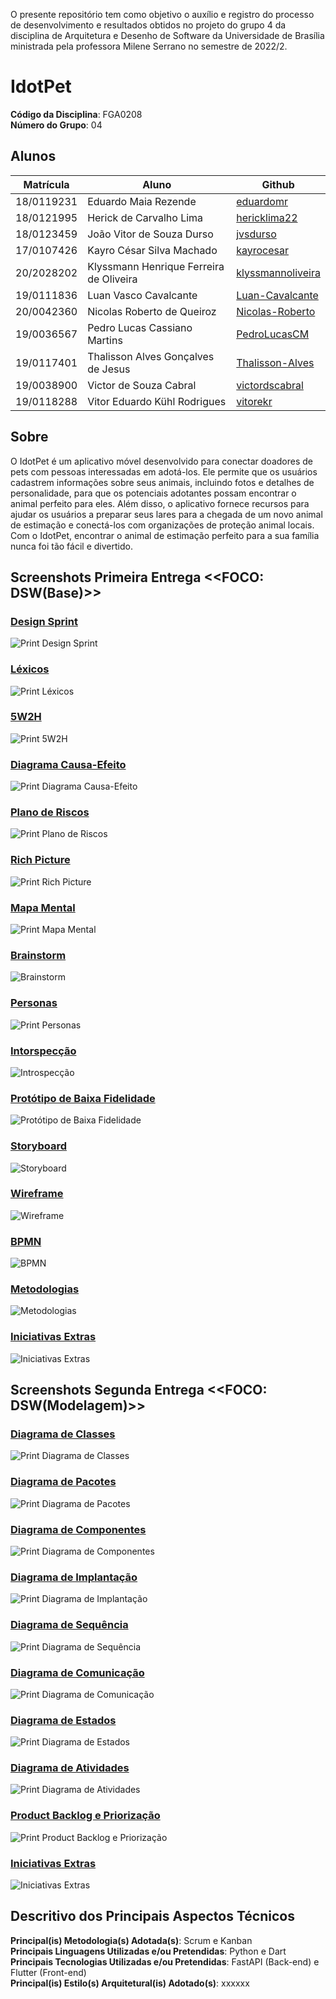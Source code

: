 O presente repositório tem como objetivo o auxílio e registro do processo de desenvolvimento e resultados obtidos no projeto do grupo 4 da disciplina de Arquitetura e Desenho de Software da Universidade de Brasília ministrada pela professora Milene Serrano no semestre de 2022/2.

# IdotPet

**Código da Disciplina**: FGA0208<br>
**Número do Grupo**: 04<br>

## Alunos

| Matrícula  | Aluno                                    | Github                                                |
| ---------- | ---------------------------------------- | ----------------------------------------------------- |
| 18/0119231 | Eduardo Maia Rezende          |  [eduardomr](https://github.com/eduardomr)   |
| 18/0121995 | Herick de Carvalho Lima |   [hericklima22](https://github.com/hericklima22) |
| 18/0123459 | João Vitor de Souza Durso | [jvsdurso](https://github.com/jvsdurso) |
| 17/0107426 | Kayro César Silva Machado | [kayrocesar](https://github.com/kayrocesar) |
| 20/2028202 | Klyssmann Henrique Ferreira de Oliveira | [klyssmannoliveira](https://github.com/klyssmannoliveira) | 
| 19/0111836 | Luan Vasco Cavalcante | [Luan-Cavalcante](https://github.com/Luan-Cavalcante) |
| 20/0042360 | Nicolas Roberto de Queiroz | [Nicolas-Roberto](https://github.com/Nicolas-Roberto) |
| 19/0036567 | Pedro Lucas Cassiano Martins | [PedroLucasCM](https://github.com/PedroLucasCM) |
| 19/0117401 | Thalisson Alves Gonçalves de Jesus | [Thalisson-Alves](https://github.com/Thalisson-Alves) |
| 19/0038900 | Victor de Souza Cabral | [victordscabral](https://github.com/victordscabral) |
| 19/0118288 | Vitor Eduardo Kühl Rodrigues |[vitorekr](https://github.com/vitorekr) |


## Sobre

O IdotPet é um aplicativo móvel desenvolvido para conectar doadores de pets com pessoas interessadas em adotá-los. Ele permite que os usuários cadastrem informações sobre seus animais, incluindo fotos e detalhes de personalidade, para que os potenciais adotantes possam encontrar o animal perfeito para eles. Além disso, o aplicativo fornece recursos para ajudar os usuários a preparar seus lares para a chegada de um novo animal de estimação e conectá-los com organizações de proteção animal locais. Com o IdotPet, encontrar o animal de estimação perfeito para a sua família nunca foi tão fácil e divertido.


## Screenshots Primeira Entrega <<FOCO: DSW(Base)>>
<h3><a href="https://unbarqdsw2022-2.github.io/2022.2_G4_IdotPet/#/base/design_sprint">Design Sprint</a></h3>

![Print Design Sprint](./assets/readme/designsprint.png)
<h3><a href="https://unbarqdsw2022-2.github.io/2022.2_G4_IdotPet/#/base/l%C3%A9xico">Léxicos</a></h3>

![Print Léxicos](./assets/readme/lexico.png)
<h3><a href="https://unbarqdsw2022-2.github.io/2022.2_G4_IdotPet/#/base/5w2h">5W2H</a></h3>

![Print 5W2H](./assets/readme/5w2h.png)
<h3><a href="https://unbarqdsw2022-2.github.io/2022.2_G4_IdotPet/#/base/diagrama_causa_efeito">Diagrama Causa-Efeito</a></h3>

![Print Diagrama Causa-Efeito](./assets/readme/causa_efeito.png)

<h3><a href="https://unbarqdsw2022-2.github.io/2022.2_G4_IdotPet/#/base/tap">Plano de Riscos</a></h3>

![Print Plano de Riscos](./assets/readme/gerenciamento_risco.png)
<h3><a href="https://unbarqdsw2022-2.github.io/2022.2_G4_IdotPet/#/base/rich_picture">Rich Picture</a></h3>

![Print Rich Picture](./assets/readme/rich_picture.png)
<h3><a href="https://unbarqdsw2022-2.github.io/2022.2_G4_IdotPet/#/base/mapa_mental">Mapa Mental</a></h3>


![Print Mapa Mental](./assets/readme/mapa_mental.png)
<h3><a href="https://unbarqdsw2022-2.github.io/2022.2_G4_IdotPet/#/base/brainstorm">Brainstorm</a></h3>


![Brainstorm](./assets/readme/brainstorm.png)
<h3><a href="https://unbarqdsw2022-2.github.io/2022.2_G4_IdotPet/#/base/personas">Personas</a></h3>


![Print Personas](./assets/readme/personas.png)
<h3><a href="https://unbarqdsw2022-2.github.io/2022.2_G4_IdotPet/#/base/introspeccao">Intorspecção</a></h3>


![Introspecção](./assets/readme/introspec%C3%A7%C3%A3o.png)
<h3><a href="https://unbarqdsw2022-2.github.io/2022.2_G4_IdotPet/#/base/prototipo_baixa_fidelidade">Protótipo de Baixa Fidelidade</a></h3>


![Protótipo de Baixa Fidelidade](./assets/readme/prot_baixa.png)

<h3><a href="https://unbarqdsw2022-2.github.io/2022.2_G4_IdotPet/#/base/storyboard">Storyboard</a></h3>


![Storyboard](./assets/readme/storyboard.png)

<h3><a href="https://unbarqdsw2022-2.github.io/2022.2_G4_IdotPet/#/base/wireframe">Wireframe</a></h3>


![Wireframe](./assets/readme/wireframe.png)

<h3><a href="https://unbarqdsw2022-2.github.io/2022.2_G4_IdotPet/#/base/bpmn">BPMN</a></h3>


![BPMN](./assets/readme/BMN.png)

<h3><a href="https://unbarqdsw2022-2.github.io/2022.2_G4_IdotPet/#/base/metodologia">Metodologias</a></h3>


![Metodologias](./assets/readme/metodologias.png)

<h3><a href="https://unbarqdsw2022-2.github.io/2022.2_G4_IdotPet/#/">Iniciativas Extras</a></h3>


![Iniciativas Extras](./assets/readme/iniciativas1.png)




## Screenshots Segunda Entrega <<FOCO: DSW&#40;Modelagem&#41;>>
<h3><a href="https://unbarqdsw2022-2.github.io/2022.2_G4_IdotPet/#/modelagem/diagrama_classe">Diagrama de Classes</a></h3>

![Print Diagrama de Classes](./assets/readme/diagrama_classe.png)
<h3><a href="https://unbarqdsw2022-2.github.io/2022.2_G4_IdotPet/#/modelagem/diagrama_pacotes">Diagrama de Pacotes</a></h3>

![Print Diagrama de Pacotes](./assets/readme/diagrama_pacote.png)

<h3><a href="https://unbarqdsw2022-2.github.io/2022.2_G4_IdotPet/#/modelagem/diagrama_componentes">Diagrama de Componentes</a></h3>

![Print Diagrama de Componentes](./assets/readme/diagrama_componente.png)
<h3><a href="https://unbarqdsw2022-2.github.io/2022.2_G4_IdotPet/#/modelagem/diagrama_implantacao">Diagrama de Implantação</a></h3>

![Print Diagrama de Implantação](./assets/readme/diagrama_implanta%C3%A7%C3%A3o.png)
<h3><a href="https://unbarqdsw2022-2.github.io/2022.2_G4_IdotPet/#/modelagem/diagrama_sequencia">Diagrama de Sequência</a></h3>

![Print Diagrama de Sequência](./assets/readme/diagrama_sequencia.png)
<h3><a href="https://unbarqdsw2022-2.github.io/2022.2_G4_IdotPet/#/modelagem/diagrama_comunicacao">Diagrama de Comunicação</a></h3>

![Print Diagrama de Comunicação](./assets/readme/diagrama_comunicacao.png)
<h3><a href="https://unbarqdsw2022-2.github.io/2022.2_G4_IdotPet/#/modelagem/diagrama_estados">Diagrama de Estados</a></h3>

![Print Diagrama de Estados](./assets/readme/diagrama_estados.png)
<h3><a href="https://unbarqdsw2022-2.github.io/2022.2_G4_IdotPet/#/modelagem/diagrama_atividades">Diagrama de Atividades</a></h3>

![Print Diagrama de Atividades](./assets/readme/diagrama_atividades.png)
<h3><a href="https://unbarqdsw2022-2.github.io/2022.2_G4_IdotPet/#/modelagem/backlog">Product Backlog e Priorização</a></h3>

![Print Product Backlog e Priorização](./assets/readme/backlog_prioriza%C3%A7%C3%A3o.png)

<h3><a href="https://unbarqdsw2022-2.github.io/2022.2_G4_IdotPet/#/">Iniciativas Extras</a></h3>


![Iniciativas Extras](./assets/readme/iniciativas2.png)


[//]: # ()
[//]: # (## Screenshots Terceira Entrega <<FOCO: DSW&#40;Padrões de Projeto&#41;>>)

[//]: # (Adicione 2 ou mais screenshots do projeto em termos de artefatos da Terceira Entrega.)

[//]: # ()
[//]: # (## Screenshots Quarta Entrega &#40;FINAL&#41; <<FOCOS: Arquitetura & Reutilização de Software & PROJETO FINAL>>)

[//]: # (Adicione 2 ou mais screenshots do projeto em termos de interface e/ou funcionamento.)

## Descritivo dos Principais Aspectos Técnicos 
**Principal(is) Metodologia(s) Adotada(s)**: Scrum e Kanban<br>
**Principais Linguagens Utilizadas e/ou Pretendidas**: Python e Dart<br>
**Principais Tecnologias Utilizadas e/ou Pretendidas**: FastAPI (Back-end) e Flutter (Front-end)<br>
**Principal(is) Estilo(s) Arquitetural(is) Adotado(s)**: xxxxxx<br>

[//]: # (## O Projeto está rodando?)

[//]: # (&#40; &#41; SIM)

[//]: # (&#40; &#41; NÃO)

[//]: # (Se SIM, insira um manual &#40;ou um script&#41; para auxiliar ainda mais os interessados em consultar o projeto.)

[//]: # (## Informações Complementares )

[//]: # (Quaisquer outras informações sobre seu projeto podem ser descritas nessa seção.)
